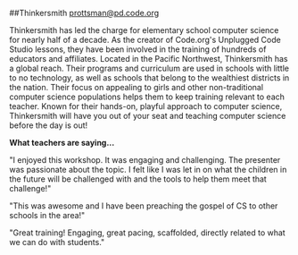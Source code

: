 ##Thinkersmith
[prottsman@pd.code.org](mailto:prottsman@pd.code.org)

Thinkersmith has led the charge for elementary school computer science for nearly half of a decade. As the creator of Code.org's Unplugged Code Studio lessons, they have been involved in the training of hundreds of educators and affiliates. Located in the Pacific Northwest, Thinkersmith has a global reach. Their programs and curriculum are used in schools with little to no technology, as well as schools that belong to the wealthiest districts in the nation. Their focus on appealing to girls and other non-traditional computer science populations helps them to keep training relevant to each teacher. Known for their hands-on, playful approach to computer science, Thinkersmith will have you out of your seat and teaching computer science before the day is out!

**What teachers are saying…**

"I enjoyed this workshop. It was engaging and challenging. The presenter was passionate about the topic. I felt like I was let in on what the children in the future will be challenged with and the tools to help them meet that challenge!"

"This was awesome and I have been preaching the gospel of CS to other schools in the area!"

"Great training! Engaging, great pacing, scaffolded, directly related to what we can do with students."
